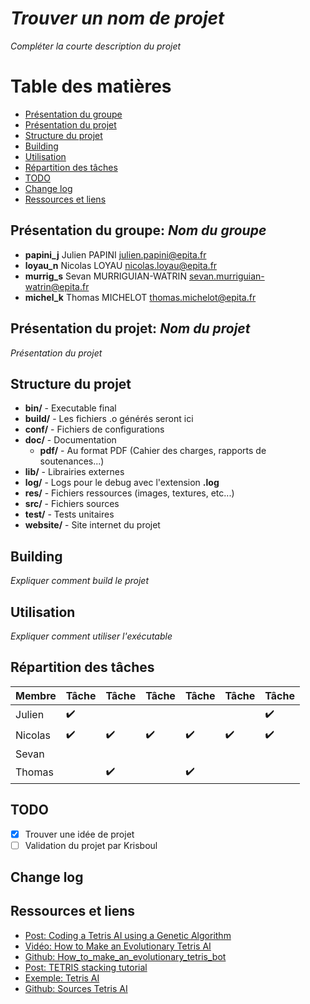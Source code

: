 # *Trouver un nom de projet*
*Compléter la courte description du projet*

# Table des matières
* [Présentation du groupe](#présentation-du-groupe-nom-du-groupe)
* [Présentation du projet](#présentation-du-projet-nom-du-projet)
* [Structure du projet](#structure-du-projet)
* [Building](#building)
* [Utilisation](#utilisation)
* [Répartition des tâches](#répartition-des-tâches)
* [TODO](#todo)
* [Change log](#change-log)
* [Ressources et liens](#ressources-et-liens)

## Présentation du groupe: *Nom du groupe*
* **papini_j** Julien PAPINI <julien.papini@epita.fr>
* **loyau_n** Nicolas LOYAU <nicolas.loyau@epita.fr>
* **murrig_s** Sevan MURRIGUIAN-WATRIN <sevan.murriguian-watrin@epita.fr>
* **michel_k** Thomas MICHELOT <thomas.michelot@epita.fr>

## Présentation du projet: *Nom du projet*
*Présentation du projet*

## Structure du projet
* **bin/** - Executable final
* **build/** - Les fichiers .o générés seront ici
* **conf/** - Fichiers de configurations
* **doc/** - Documentation
	* **pdf/** - Au format PDF (Cahier des charges, rapports de soutenances...)
* **lib/** - Librairies externes
* **log/** - Logs pour le debug avec l'extension **.log**
* **res/** - Fichiers ressources (images, textures, etc...)
* **src/** - Fichiers sources
* **test/** - Tests unitaires
* **website/** - Site internet du projet

## Building
*Expliquer comment build le projet*

## Utilisation
*Expliquer comment utiliser l'exécutable*

## Répartition des tâches
Membre  | Tâche              | Tâche              | Tâche              | Tâche              | Tâche              | Tâche              
--------|--------------------|--------------------|--------------------|--------------------|--------------------|--------------------
Julien  | :heavy_check_mark: |                    |                    |                    |                    | :heavy_check_mark:
Nicolas | :heavy_check_mark: | :heavy_check_mark: | :heavy_check_mark: | :heavy_check_mark: | :heavy_check_mark: | :heavy_check_mark: 
Sevan   |                    |                    |                    |                    |                    |                    
Thomas  |                    | :heavy_check_mark: |                    | :heavy_check_mark: |                    |                    

## TODO
- [X] Trouver une idée de projet
- [ ] Validation du projet par Krisboul

## Change log

## Ressources et liens
* [Post: Coding a Tetris AI using a Genetic Algorithm](https://luckytoilet.wordpress.com/2011/05/27/coding-a-tetris-ai-using-a-genetic-algorithm/)
* [Vidéo: How to Make an Evolutionary Tetris AI](https://www.youtube.com/watch?v=xLHCMMGuN0Q)
* [Github: How_to_make_an_evolutionary_tetris_bot](https://github.com/llSourcell/How_to_make_an_evolutionary_tetris_bot)
* [Post: TETRIS stacking tutorial](https://www.ryanheise.com/tetris/tetris_stacking.html)
* [Exemple: Tetris AI](https://leeyiyuan.github.io/tetrisai/)
* [Github: Sources Tetris AI](https://github.com/LeeYiyuan/tetrisai)
